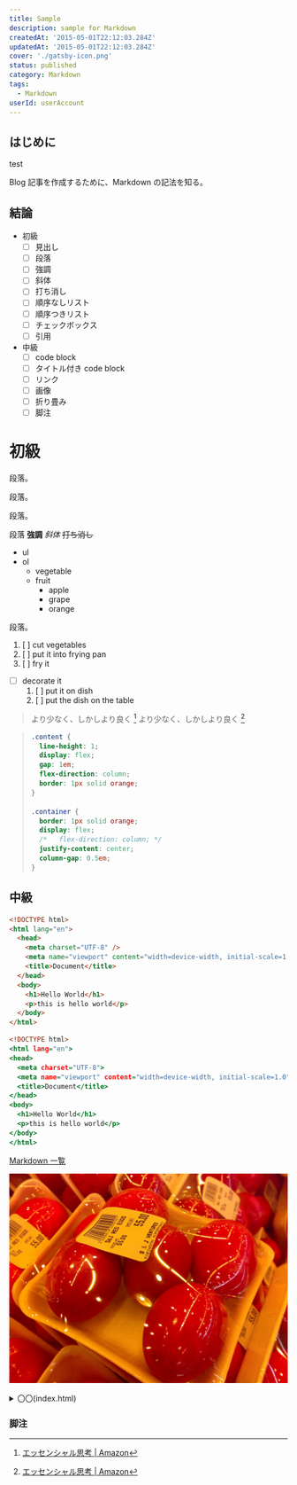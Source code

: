 ```yaml
---
title: Sample
description: sample for Markdown
createdAt: '2015-05-01T22:12:03.284Z'
updatedAt: '2015-05-01T22:12:03.284Z'
cover: './gatsby-icon.png'
status: published
category: Markdown
tags:
  - Markdown
userId: userAccount
---
```


## はじめに

test

Blog 記事を作成するために、Markdown の記法を知る。

## 結論

- 初級
  - [ ] 見出し
  - [ ] 段落
  - [ ] 強調
  - [ ] 斜体
  - [ ] 打ち消し
  - [ ] 順序なしリスト
  - [ ] 順序つきリスト
  - [ ] チェックボックス
  - [ ] 引用
- 中級
  - [ ] code block
  - [ ] タイトル付き code block
  - [ ] リンク
  - [ ] 画像
  - [ ] 折り畳み
  - [ ] 脚注

# 初級

段落。

段落。

段落。

段落 **強調** _斜体_ ~~打ち消し~~

- ul
- ol
  - vegetable
  - fruit
    - apple
    - grape
    - orange

段落。

1. [ ] cut vegetables
1. [ ] put it into frying pan
1. [ ] fry it

- [ ] decorate it
  1. [ ] put it on dish
  1. [ ] put the dish on the table

> より少なく、しかしより良く [^1]
> より少なく、しかしより良く [^2]

> ```css
> .content {
>   line-height: 1;
>   display: flex;
>   gap: 1em;
>   flex-direction: column;
>   border: 1px solid orange;
> }
>
> .container {
>   border: 1px solid orange;
>   display: flex;
>   /*   flex-direction: column; */
>   justify-content: center;
>   column-gap: 0.5em;
> }
> ```

## 中級

```html
<!DOCTYPE html>
<html lang="en">
  <head>
    <meta charset="UTF-8" />
    <meta name="viewport" content="width=device-width, initial-scale=1.0" />
    <title>Document</title>
  </head>
  <body>
    <h1>Hello World</h1>
    <p>this is hello world</p>
  </body>
</html>
```

```html:title=index.html
<!DOCTYPE html>
<html lang="en">
<head>
  <meta charset="UTF-8">
  <meta name="viewport" content="width=device-width, initial-scale=1.0">
  <title>Document</title>
</head>
<body>
  <h1>Hello World</h1>
  <p>this is hello world</p>
</body>
</html>
```

[Markdown 一覧](https://qiita.com/Qiita/items/c686397e4a0f4f11683d#fn2 'Markdown記法 チートシート')

![salty egg](./salty_egg.jpg)

<details>
  <summary>
    〇〇(index.html)
  </summary>
  <div>

    要約すると，〜〜〜〜
    コードは，いかにしるす

```html
<!DOCTYPE html>
<html lang="en">
  <head>
    <meta charset="UTF-8" />
    <meta name="viewport" content="width=device-width, initial-scale=1.0" />
    <title>Document</title>
  </head>
  <body>
    <h1>Hello World</h1>
    <p>this is hello world</p>
  </body>
</html>
```

  </div>
</details>

### 脚注

[^1]: [エッセンシャル思考 | Amazon](https://amzn.to/3648zn5 'エッセンシャル思考')
[^2]: [エッセンシャル思考 | Amazon](https://amzn.to/3648zn5 'エッセンシャル思考')

